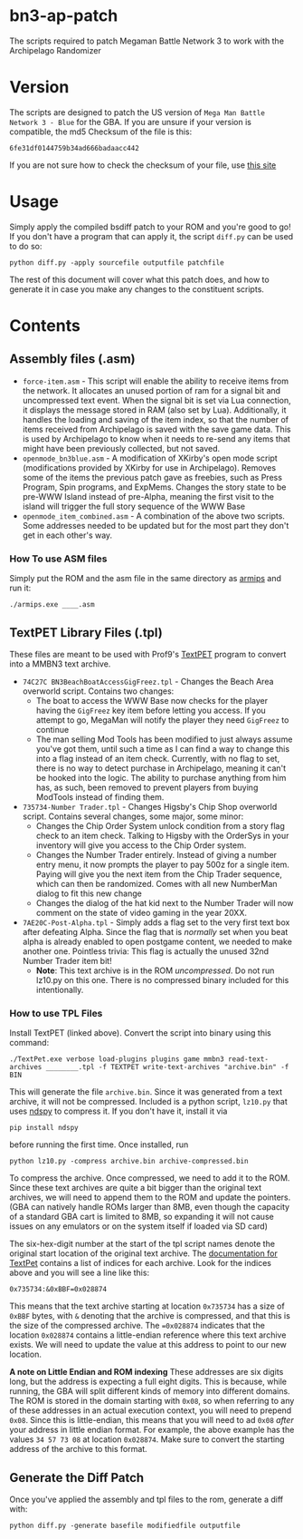 # bn3-ap-patch
The scripts required to patch Megaman Battle Network 3 to work with the Archipelago Randomizer

# Version
The scripts are designed to patch the US version of `Mega Man Battle Network 3 - Blue` for the GBA. If you are unsure if your version is compatible, the md5 Checksum of the file is this:
```
6fe31df0144759b34ad666badaacc442
```
If you are not sure how to check the checksum of your file, use [this site](https://emn178.github.io/online-tools/md5_checksum.html)

# Usage
Simply apply the compiled bsdiff patch to your ROM and you're good to go! If you don't have a program that can apply it, the script `diff.py` can be used to do so:
```
python diff.py -apply sourcefile outputfile patchfile
```

The rest of this document will cover what this patch does, and how to generate it in case you make any changes to the constituent scripts.

# Contents
## Assembly files (.asm)
- `force-item.asm` - This script will enable the ability to receive items from the network. It allocates an unused portion of ram for a signal bit and uncompressed text event. When the signal bit is set via Lua connection, it displays the message stored in RAM (also set by Lua). Additionally, it handles the loading and saving of the item index, so that the number of items received from Archipelago is saved with the save game data. This is used by Archipelago to know when it needs to re-send any items that might have been previously collected, but not saved.
- `openmode_bn3blue.asm` - A modification of XKirby's open mode script (modifications provided by XKirby for use in Archipelago). Removes some of the items the previous patch gave as freebies, such as Press Program, Spin programs, and ExpMems. Changes the story state to be pre-WWW Island instead of pre-Alpha, meaning the first visit to the island will trigger the full story sequence of the WWW Base
- `openmode_item_combined.asm` - A combination of the above two scripts. Some addresses needed to be updated but for the most part they don't get in each other's way.

### How To use ASM files
Simply put the ROM and the asm file in the same directory as [armips](https://github.com/Kingcom/armips) and run it:
```
./armips.exe ____.asm
```

## TextPET Library Files (.tpl)
These files are meant to be used with Prof9's [TextPET](https://github.com/Prof9/TextPet) program to convert into a MMBN3 text archive.

- `74C27C BN3BeachBoatAccessGigFreez.tpl` - Changes the Beach Area overworld script. Contains two changes:
  - The boat to access the WWW Base now checks for the player having the `GigFreez` key item before letting you access. If you attempt to go, MegaMan will notify the player they need `GigFreez` to continue
  - The man selling Mod Tools has been modified to just always assume you've got them, until such a time as I can find a way to change this into a flag instead of an item check. Currently, with no flag to set, there is no way to detect purchase in Archipelago, meaning it can't be hooked into the logic. The ability to purchase anything from him has, as such, been removed to prevent players from buying ModTools instead of finding them.
- `735734-Number Trader.tpl` - Changes Higsby's Chip Shop overworld script. Contains several changes, some major, some minor:
    - Changes the Chip Order System unlock condition from a story flag check to an item check. Talking to Higsby with the OrderSys in your inventory will give you access to the Chip Order system.
    - Changes the Number Trader entirely. Instead of giving a number entry menu, it now prompts the player to pay 500z for a single item. Paying will give you the next item from the Chip Trader sequence, which can then be randomized. Comes with all new NumberMan dialog to fit this new change
    - Changes the dialog of the hat kid next to the Number Trader will now comment on the state of video gaming in the year 20XX.
- `7AE20C-Post-Alpha.tpl` - Simply adds a flag set to the very first text box after defeating Alpha. Since the flag that is _normally_ set when you beat alpha is already enabled to open postgame content, we needed to make another one. Pointless trivia: This flag is actually the unused 32nd Number Trader item bit!
    - **Note**: This text archive is in the ROM _uncompressed_. Do not run lz10.py on this one. There is no compressed binary included for this intentionally.
### How to use TPL Files
Install TextPET (linked above). Convert the script into binary using this command:
```
./TextPet.exe verbose load-plugins plugins game mmbn3 read-text-archives ________.tpl -f TEXTPET write-text-archives "archive.bin" -f BIN
```
This will generate the file `archive.bin`. Since it was generated from a text archive, it will not be compressed. Included is a python script, `lz10.py` that uses [ndspy](https://github.com/RoadrunnerWMC/ndspy) to compress it. If you don't have it, install it via
```
pip install ndspy
```
before running the first time. Once installed, run
```
python lz10.py -compress archive.bin archive-compressed.bin
```
To compress the archive. Once compressed, we need to add it to the ROM. Since these text archives are quite a bit bigger than the original text archives, we will need to append them to the ROM and update the pointers. (GBA can natively handle ROMs larger than 8MB, even though the capacity of a standard GBA cart is limited to 8MB, so expanding it will not cause issues on any emulators or on the system itself if loaded via SD card)

The six-hex-digit number at the start of the tpl script names denote the original start location of the original text archive. The [documentation for TextPet](https://github.com/Prof9/TextPet/blob/master/TextPet/indexes/mmbn3b-us.tpi) contains a list of indices for each archive. Look for the indices above and you will see a line like this:
```
0x735734:&0xBBF=0x028874
```
This means that the text archive starting at location `0x735734` has a size of `0xBBF` bytes, with `&` denoting that the archive is compressed, and that this is the size of the compressed archive. The `=0x028874` indicates that the location `0x028874` contains a little-endian reference where this text archive exists. We will need to update the value at this address to point to our new location.

**A note on Little Endian and ROM indexing**
These addresses are six digits long, but the address is expecting a full eight digits. This is because, while running, the GBA will split different kinds of memory into different domains. The ROM is stored in the domain starting with `0x08`, so when referring to any of these addresses in an actual execution context, you will need to prepend `0x08`. Since this is little-endian, this means that you will need to ad `0x08` _after_ your address in little endian format. For example, the above example has the values `34 57 73 08` at location `0x028874`. Make sure to convert the starting address of the archive to this format.

## Generate the Diff Patch
Once you've applied the assembly and tpl files to the rom, generate a diff with:
```
python diff.py -generate basefile modifiedfile outputfile
```